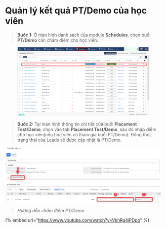 # Quản lý kết quả PT/Demo của học viên

> **Bước 1:** Ở màn hình danh sách của module **Schedules**, chọn buổi **PT/Demo** cần chấm điểm cho học viên.

<figure><img src="../../.gitbook/assets/image (5) (1) (6).png" alt=""><figcaption></figcaption></figure>

> **Bước 2:**&#x20;
> Tại màn hình thông tin chi tiết của buổi **Placement Test/Demo**, chọn vào tab **Placement Test/Demo**, sau đó nhập điểm cho học viên(nếu học viên có tham gia buổi PT/Demo). Đồng thời, trạng thái của Leads sẽ được cập nhật là PT/Demo.

![](../../.gitbook/assets/KQ2.png)

> _Hướng dẫn chấm điểm PT/Demo_

{% embed url="https://www.youtube.com/watch?v=VkhRg4iPDpo" %}
